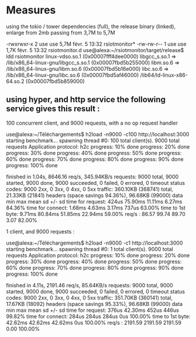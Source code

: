 
# Measures

using the tokio / tower dependencies (full), the release binary (linked), enlarge from 2mb
passing from 3,7M to 5,7M

-rwxrwxr-x   2 use use 5,7M févr.  5 13:32 rsiotmonitor*
-rw-rw-r--   1 use use 1,7K févr.  5 13:32 rsiotmonitor.d
use@alexa:~/rsiotmonitor/target/release$ ldd rsiotmonitor
	linux-vdso.so.1 (0x00007fff4dee0000)
	libgcc_s.so.1 => /lib/x86_64-linux-gnu/libgcc_s.so.1 (0x00007fbd5b255000)
	libm.so.6 => /lib/x86_64-linux-gnu/libm.so.6 (0x00007fbd5b16e000)
	libc.so.6 => /lib/x86_64-linux-gnu/libc.so.6 (0x00007fbd5af46000)
	/lib64/ld-linux-x86-64.so.2 (0x00007fbd5b859000)



## using hyper, and http service the following service gives this result :


100 concurrent client, and 9000 requests, with a no op request handler


use@alexa:~/Téléchargements$ h2load -n9000 -c100 http://localhost:3000
starting benchmark...
spawning thread #0: 100 total client(s). 9000 total requests
Application protocol: h2c
progress: 10% done
progress: 20% done
progress: 30% done
progress: 40% done
progress: 50% done
progress: 60% done
progress: 70% done
progress: 80% done
progress: 90% done
progress: 100% done

finished in 1.04s, 8646.16 req/s, 345.94KB/s
requests: 9000 total, 9000 started, 9000 done, 9000 succeeded, 0 failed, 0 errored, 0 timeout
status codes: 9000 2xx, 0 3xx, 0 4xx, 0 5xx
traffic: 360.10KB (368741) total, 21.33KB (21841) headers (space savings 94.36%), 96.68KB (99000) data
                     min         max         mean         sd        +/- sd
time for request:      424us     75.90ms     11.11ms      6.27ms    84.36%
time for connect:     1.68ms      4.63ms      3.17ms       737us    63.00%
time to 1st byte:     9.71ms     80.84ms     51.85ms     22.94ms    59.00%
req/s           :      86.57       99.74       89.70        3.07    82.00%

1 client, and 9000 requests :


use@alexa:~/Téléchargements$ h2load -n9000 -c1 http://localhost:3000
starting benchmark...
spawning thread #0: 1 total client(s). 9000 total requests
Application protocol: h2c
progress: 10% done
progress: 20% done
progress: 30% done
progress: 40% done
progress: 50% done
progress: 60% done
progress: 70% done
progress: 80% done
progress: 90% done
progress: 100% done

finished in 4.11s, 2191.46 req/s, 85.64KB/s
requests: 9000 total, 9000 started, 9000 done, 9000 succeeded, 0 failed, 0 errored, 0 timeout
status codes: 9000 2xx, 0 3xx, 0 4xx, 0 5xx
traffic: 351.70KB (360141) total, 17.67KB (18092) headers (space savings 95.33%), 96.68KB (99000) data
                     min         max         mean         sd        +/- sd
time for request:      376us     42.30ms       452us       446us    99.82%
time for connect:      284us       284us       284us         0us   100.00%
time to 1st byte:    42.62ms     42.62ms     42.62ms         0us   100.00%
req/s           :    2191.59     2191.59     2191.59        0.00   100.00%

